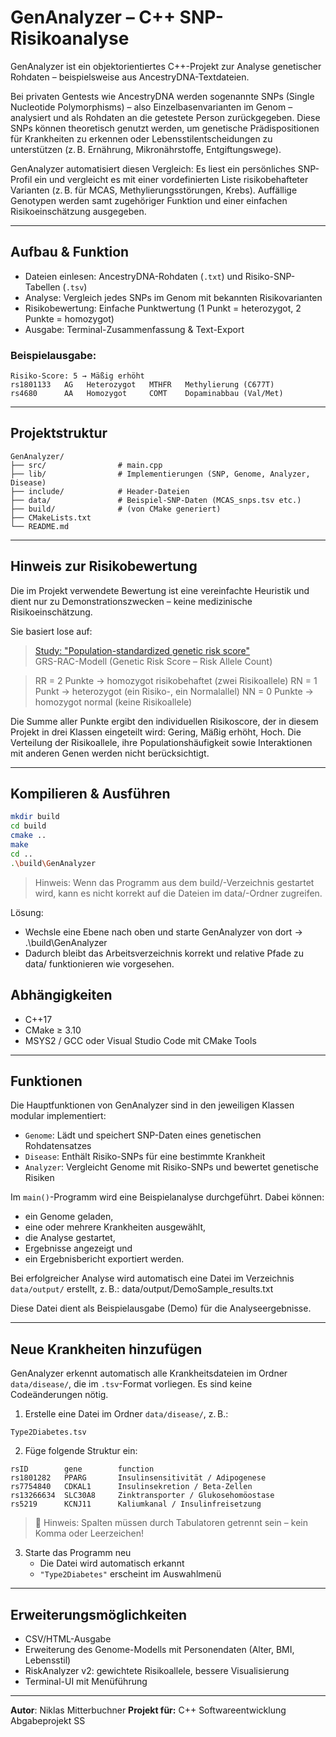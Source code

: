 # GenAnalyzer – C++ SNP-Risikoanalyse

GenAnalyzer ist ein objektorientiertes C++-Projekt zur Analyse genetischer Rohdaten – beispielsweise aus AncestryDNA-Textdateien.

Bei privaten Gentests wie AncestryDNA werden sogenannte SNPs (Single Nucleotide Polymorphisms) – also Einzelbasenvarianten im Genom – analysiert und als Rohdaten an die getestete Person zurückgegeben. Diese SNPs können theoretisch genutzt werden, um genetische Prädispositionen für Krankheiten zu erkennen oder Lebensstilentscheidungen zu unterstützen (z. B. Ernährung, Mikronährstoffe, Entgiftungswege).

GenAnalyzer automatisiert diesen Vergleich:
Es liest ein persönliches SNP-Profil ein und vergleicht es mit einer vordefinierten Liste risikobehafteter Varianten (z. B. für MCAS, Methylierungsstörungen, Krebs). Auffällige Genotypen werden samt zugehöriger Funktion und einer einfachen Risikoeinschätzung ausgegeben.

---

## Aufbau & Funktion

- Dateien einlesen: AncestryDNA-Rohdaten (`.txt`) und Risiko-SNP-Tabellen (`.tsv`)
- Analyse: Vergleich jedes SNPs im Genom mit bekannten Risikovarianten
- Risikobewertung: Einfache Punktwertung (1 Punkt = heterozygot, 2 Punkte = homozygot)
- Ausgabe: Terminal-Zusammenfassung & Text-Export

### Beispielausgabe:

```
Risiko-Score: 5 → Mäßig erhöht
rs1801133   AG   Heterozygot   MTHFR   Methylierung (C677T)
rs4680      AA   Homozygot     COMT    Dopaminabbau (Val/Met)
```

---

## Projektstruktur

```
GenAnalyzer/
├── src/                # main.cpp
├── lib/                # Implementierungen (SNP, Genome, Analyzer, Disease)
├── include/            # Header-Dateien
├── data/               # Beispiel-SNP-Daten (MCAS_snps.tsv etc.)
├── build/              # (von CMake generiert)
├── CMakeLists.txt
└── README.md
```

---

## Hinweis zur Risikobewertung

Die im Projekt verwendete Bewertung ist eine vereinfachte Heuristik und dient nur zu Demonstrationszwecken – keine medizinische Risikoeinschätzung.

Sie basiert lose auf:
>[Study: "Population-standardized genetic risk score"](https://pmc.ncbi.nlm.nih.gov/articles/PMC4955173/)  
>GRS-RAC-Modell
>(Genetic Risk Score – Risk Allele Count)

>RR = 2 Punkte → homozygot risikobehaftet (zwei Risikoallele)
>RN = 1 Punkt → heterozygot (ein Risiko-, ein Normalallel)
>NN = 0 Punkte → homozygot normal (keine Risikoallele)

Die Summe aller Punkte ergibt den individuellen Risikoscore, der in diesem Projekt in drei Klassen eingeteilt wird: Gering, Mäßig erhöht, Hoch.
Die Verteilung der Risikoallele, ihre Populationshäufigkeit sowie Interaktionen mit anderen Genen werden nicht berücksichtigt.

---

## Kompilieren & Ausführen

```bash
mkdir build
cd build
cmake ..
make
cd ..
.\build\GenAnalyzer
```
>Hinweis:
>Wenn das Programm aus dem build/-Verzeichnis gestartet wird, kann es nicht korrekt auf die Dateien im data/-Ordner zugreifen.

Lösung:
- Wechsle eine Ebene nach oben und starte GenAnalyzer von dort -> .\build\GenAnalyzer
- Dadurch bleibt das Arbeitsverzeichnis korrekt und relative Pfade zu data/ funktionieren wie vorgesehen.

## Abhängigkeiten

- C++17
- CMake ≥ 3.10
- MSYS2 / GCC oder Visual Studio Code mit CMake Tools

---

## Funktionen

Die Hauptfunktionen von GenAnalyzer sind in den jeweiligen Klassen modular implementiert:

- `Genome`: Lädt und speichert SNP-Daten eines genetischen Rohdatensatzes
- `Disease`: Enthält Risiko-SNPs für eine bestimmte Krankheit
- `Analyzer`: Vergleicht Genome mit Risiko-SNPs und bewertet genetische Risiken

Im `main()`-Programm wird eine Beispielanalyse durchgeführt. Dabei können:

- ein Genome geladen,
- eine oder mehrere Krankheiten ausgewählt,
- die Analyse gestartet,
- Ergebnisse angezeigt und
- ein Ergebnisbericht exportiert werden.

Bei erfolgreicher Analyse wird automatisch eine Datei im Verzeichnis `data/output/` erstellt, z. B.:
data/output/DemoSample_results.txt

Diese Datei dient als Beispielausgabe (Demo) für die Analyseergebnisse.

---

## Neue Krankheiten hinzufügen

GenAnalyzer erkennt automatisch alle Krankheitsdateien im Ordner `data/disease/`, die im `.tsv`-Format vorliegen. Es sind keine Codeänderungen nötig.

1. Erstelle eine Datei im Ordner `data/disease/`, z. B.:
   
```
Type2Diabetes.tsv
````

2. Füge folgende Struktur ein:

```tsv
rsID        gene        function
rs1801282   PPARG       Insulinsensitivität / Adipogenese
rs7754840   CDKAL1      Insulinsekretion / Beta-Zellen
rs13266634  SLC30A8     Zinktransporter / Glukosehomöostase
rs5219      KCNJ11      Kaliumkanal / Insulinfreisetzung
````

> 🔹 Hinweis: Spalten müssen durch Tabulatoren getrennt sein – kein Komma oder Leerzeichen!

3. Starte das Programm neu
   - Die Datei wird automatisch erkannt
   - `"Type2Diabetes"` erscheint im Auswahlmenü

---


## Erweiterungsmöglichkeiten

- CSV/HTML-Ausgabe
- Erweiterung des Genome-Modells mit Personendaten (Alter, BMI, Lebensstil)
- RiskAnalyzer v2: gewichtete Risikoallele, bessere Visualisierung
- Terminal-UI mit Menüführung

---

**Autor**: Niklas Mitterbuchner
**Projekt für:** C++ Softwareentwicklung Abgabeprojekt SS  
